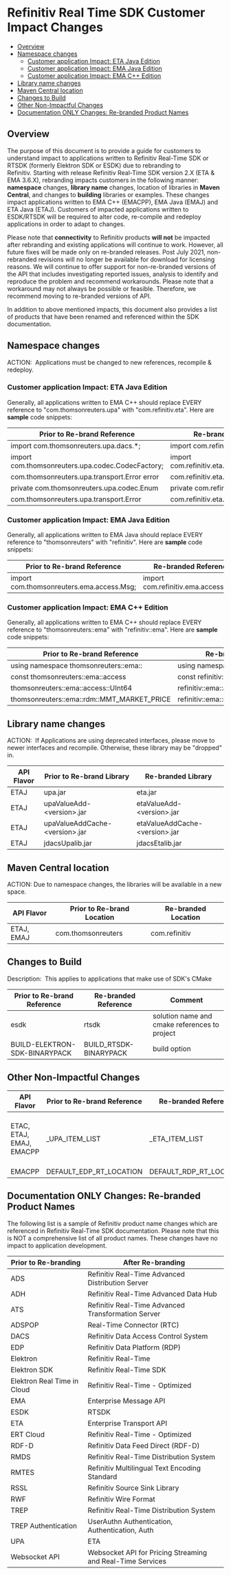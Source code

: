 # Refinitiv Real Time SDK Customer Impact Changes

*   [Overview](#RefinitivRealTimeSDKCustomerImpactChanges-Overview)
*   [Namespace changes](#RefinitivRealTimeSDKCustomerImpactChanges-Namespacechanges)
    *   [Customer application Impact: ETA Java Edition](#RefinitivRealTimeSDKCustomerImpactChanges-CustomerapplicationImpact:ETAJavaEdition)
    *   [Customer application Impact: EMA Java Edition](#RefinitivRealTimeSDKCustomerImpactChanges-CustomerapplicationImpact:EMAJavaEdition)
    *   [Customer application Impact: EMA C++ Edition](#RefinitivRealTimeSDKCustomerImpactChanges-CustomerapplicationImpact:EMAC++Edition)
*   [Library name changes](#RefinitivRealTimeSDKCustomerImpactChanges-Librarynamechanges)
*   [Maven Central location](#RefinitivRealTimeSDKCustomerImpactChanges-MavenCentrallocation)
*   [Changes to Build](#RefinitivRealTimeSDKCustomerImpactChanges-ChangestoBuild)
*   [Other Non-Impactful Changes](#RefinitivRealTimeSDKCustomerImpactChanges-OtherChanges)
*   [Documentation ONLY Changes: Re-branded Product Names](#RefinitivRealTimeSDKCustomerImpactChanges-DocumentationChanges:Re-brandedProductNames)

<a name="RefinitivRealTimeSDKCustomerImpactChanges-Overview"></a>
## Overview

The purpose of this document is to provide a guide for customers to understand impact to applications written to Refinitiv Real-Time SDK or RTSDK (formerly Elektron SDK or ESDK) due to rebranding to Refinitiv. Starting with release Refinitiv Real-Time SDK version 2.X (ETA & EMA 3.6.X), rebranding impacts customers in the following manner: **namespace** changes, **library name** changes, location of libraries in **Maven Central**, and changes to **building** libraries or examples. These changes impact applications written to EMA C++ (EMACPP), EMA Java (EMAJ) and ETA Java (ETAJ). Customers of impacted applications written to ESDK/RTSDK will be required to alter code, re-compile and redeploy applications in order to adapt to changes.

Please note that **connectivity** to Refinitiv products **will not** be impacted after rebranding and existing applications will continue to work. However, all future fixes will be made only on re-branded releases. Post July 2021, non-rebranded revisions will no longer be available for download for licensing reasons. We will continue to offer support for non-re-branded versions of the API that includes investigating reported issues, analysis to identify and reproduce the problem and recommend workarounds. Please note that a workaround may not always be possible or feasible. Therefore, we recommend moving to re-branded versions of API.

In addition to above mentioned impacts, this document also provides a list of products that have been renamed and referenced within the SDK documentation.

<a name="RefinitivRealTimeSDKCustomerImpactChanges-Namespacechanges"></a>
## Namespace changes

ACTION:  Applications must be changed to new references, recompile & redeploy. 

### Customer application Impact: ETA Java Edition <a name="RefinitivRealTimeSDKCustomerImpactChanges-CustomerapplicationImpact:ETAJavaEdition"></a>

Generally, all applications written to EMA C++ should replace EVERY reference to "com.thomsonreuters.upa" with "com.refinitiv.eta". Here are **sample** code snippets:

|Prior to Re-brand Reference|Re-branded Reference|
|--------------------------------------------------|--------------------------------------------------|
|import com.thomsonreuters.upa.dacs.\*;|import com.refinitiv.eta.dacs.\*;|
|import com.thomsonreuters.upa.codec.CodecFactory;|import com.refinitiv.eta.codec.CodecFactory;|
|com.thomsonreuters.upa.transport.Error error|com.refinitiv.eta.transport.Error error|
|private com.thomsonreuters.upa.codec.Enum|private com.refinitiv.eta.codec.Enum|
|com.thomsonreuters.upa.transport.Error|com.refinitiv.eta.transport.Error|

### Customer application Impact: EMA Java Edition <a name="RefinitivRealTimeSDKCustomerImpactChanges-CustomerapplicationImpact:EMAJavaEdition"></a>

Generally, all applications written to EMA Java should replace EVERY reference to "thomsonreuters" with "refinitiv". Here are **sample** code snippets:

|Prior to Re-brand Reference|Re-branded Reference|
|--------------------------------------------------|--------------------------------------------------|
|import com.thomsonreuters.ema.access.Msg;|import com.refinitiv.ema.access.Msg;|

### Customer application Impact: EMA C++ Edition <a name="RefinitivRealTimeSDKCustomerImpactChanges-CustomerapplicationImpact:EMAC++Edition"></a>

Generally, all applications written to EMA C++ should replace EVERY reference to "thomsonreuters::ema" with "refinitiv::ema". Here are **sample** code snippets:

|Prior to Re-brand Reference|Re-branded Reference|
|--------------------------------------------------|--------------------------------------------------|
|using namespace thomsonreuters::ema::|using namespace refinitiv::ema::|
|const thomsonreuters::ema::access|const refinitiv::ema::access|
|thomsonreuters::ema::access::UInt64|refinitiv::ema::access::UInt64|
|thomsonreuters::ema::rdm::MMT\_MARKET\_PRICE|refinitiv::ema::rdm::MMT\_MARKET\_PRICE|

## Library name changes <a name="RefinitivRealTimeSDKCustomerImpactChanges-Librarynamechanges"></a>

ACTION:  If Applications are using deprecated interfaces, please move to newer interfaces and recompile. Otherwise, these library may be "dropped" in.

|API Flavor|Prior to Re-brand Library|Re-branded Library|
|-------------------------------------|-------------------------------------|-------------------------------------|
|ETAJ|upa.jar|eta.jar|
|ETAJ|upaValueAdd-\<version\>.jar|etaValueAdd-\<version\>.jar|
|ETAJ|upaValueAddCache-\<version\>.jar|etaValueAddCache-\<version\>.jar|
|ETAJ|jdacsUpalib.jar|jdacsEtalib.jar|

## Maven Central location <a name="RefinitivRealTimeSDKCustomerImpactChanges-MavenCentrallocation"></a>

ACTION: Due to namespace changes, the libraries will be available in a new space.

|API Flavor|Prior to Re-brand Location|Re-branded Location|
|-------------------------------------|-------------------------------------|-------------------------------------|
|ETAJ, EMAJ|com.thomsonreuters|com.refinitiv|

## Changes to Build <a name="RefinitivRealTimeSDKCustomerImpactChanges-ChangestoBuild"></a>

Description:  This applies to applications that make use of SDK's CMake

|Prior to Re-brand Reference|Re-branded Reference|Comment|
|-------------------------------------|-------------------------------------|-------------------------------------|
|esdk|rtsdk|solution name and cmake references to project|
|BUILD-ELEKTRON-SDK-BINARYPACK|BUILD\_RTSDK-BINARYPACK|build option|


## Other Non-Impactful Changes <a name="RefinitivRealTimeSDKCustomerImpactChanges-OtherChanges"></a>

|API Flavor|Prior to Re-brand Reference|Re-branded Reference|Comment|
|-------------------------|------------------|------------------|-----------------------------------------------------------|
|ETAC, ETAJ, EMAJ, EMACPP|\_UPA\_ITEM\_LIST|\_ETA\_ITEM\_LIST|Symbol list name used in direct connect scenario|
|EMACPP|DEFAULT\_EDP\_RT\_LOCATION|DEFAULT\_RDP\_RT\_LOCATION||


## Documentation ONLY Changes: Re-branded Product Names <a name="RefinitivRealTimeSDKCustomerImpactChanges-DocumentationChanges:Re-brandedProductNames"></a>

The following list is a sample of Refinitiv product name changes which are referenced in Refinitiv Real-Time SDK documentation. Please note that this is NOT a comprehensive list of all product names. These changes have no impact to application development.

|Prior to Re-branding|After Re-branding|
|--------------------------------------------------|--------------------------------------------------|
|ADS|Refinitiv Real-Time Advanced Distribution Server|
|ADH|Refinitiv Real-Time Advanced Data Hub|
|ATS|Refinitiv Real-Time Advanced Transformation Server|
|ADSPOP|Real-Time Connector (RTC)|
|DACS|Refinitiv Data Access Control System|
|EDP|Refinitiv Data Platform (RDP)|
|Elektron|Refinitiv Real-Time|
|Elektron SDK|Refinitiv Real-Time SDK|
|Elektron Real Time in Cloud|Refinitiv Real-Time - Optimized|
|EMA|Enterprise Message API|
|ESDK|RTSDK|
|ETA|Enterprise Transport API|
|ERT Cloud|Refinitiv Real-Time - Optimized|
|RDF-D|Refinitiv Data Feed Direct (RDF-D)|
|RMDS|Refinitiv Real-Time Distribution System|
|RMTES|Refinitiv Multilingual Text Encoding Standard|
|RSSL|Refinitiv Source Sink Library|
|RWF|Refinitiv Wire Format|
|TREP|Refinitiv Real-Time Distribution System|
|TREP Authentication|UserAuthn Authentication, Authentication, Auth|
|UPA|ETA|
|Websocket API|Websocket API for Pricing Streaming and Real-Time Services|
